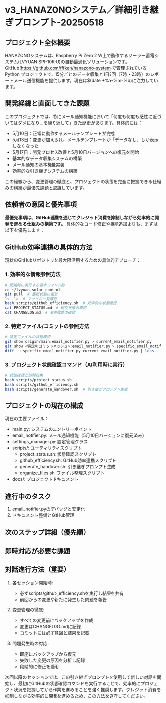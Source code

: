 # v3_HANAZONOシステム／詳細引き継ぎプロンプト-20250518

## プロジェクト全体概要
HANAZONOシステムは、Raspberry Pi Zero 2 W上で動作するソーラー蓄電システム(LVYUAN SPI-10K-U)の自動最適化ソリューションです。GitHub(https://github.com/fffken/hanazono-system)で管理されている Python プロジェクトで、15分ごとのデータ収集と1日2回（7時・23時）のレポートメール送信機能を提供します。現在は$(date +%Y-%m-%d)に注力しています。

## 開発経緯と直面してきた課題
このプロジェクトでは、特にメール通知機能において「何度も何度も感性に近づいてはダメになり…を繰り返して」きた歴史があります。具体的には：
- 5月10日：正常に動作するメールテンプレートが完成
- 5月13日：変更が加えられ、メールテンプレートが「データなし」しか表示しなくなった
- 5月17日：開発プロセス改善と5月10日バージョンへの復元を開始
- 基本的なデータ収集システムの構築
- メール通知の基本機能実装
- 効率的な引き継ぎシステムの構築

この経験から、変更管理の徹底と、プロジェクトの状態を完全に把握できる仕組みの構築が最優先課題と認識しています。

## 依頼者の意図と優先事項
**最優先事項は、GitHub連携を通じてクレジット消費を抑制しながら効率的に開発を進める仕組みの構築です。** 具体的なコード修正や機能追加よりも、まずは以下を優先します：


## GitHub効率連携の具体的方法
現状のGitHubリポジトリを最大限活用するための具体的アプローチ：

### 1. 効率的な情報参照方法
```bash
# 開始時に実行する基本コマンド群
cd ~/lvyuan_solar_control
git pull  # 最新状態に更新
ls -la  # ファイル一覧確認
bash scripts/github_efficiency.sh  # 効率的な状態確認
cat PROJECT_STATUS.md  # 現在状態の確認
cat CHANGELOG.md  # 変更履歴の確認
```

### 2. 特定ファイル/コミットの参照方法
```bash
# 特定ファイルの状態確認
git show origin/main:email_notifier.py > current_email_notifier.py
git show <特定のコミットハッシュ>:email_notifier.py > specific_email_notifier.py
diff -u specific_email_notifier.py current_email_notifier.py | less
```

### 3. プロジェクト状態確認コマンド（AI利用時に実行）
```bash
# 状態確認と情報収集
bash scripts/project_status.sh
bash scripts/github_efficiency.sh
bash scripts/generate_handover.sh  # 引き継ぎプロンプト生成
```

## プロジェクトの現在の構成
現在の主要ファイル：

- main.py: システムのエントリーポイント
- email_notifier.py: メール通知機能（5月10日バージョンに復元済み）
- settings_manager.py: 設定管理クラス
- scripts/: ユーティリティスクリプト
  - project_status.sh: 状態確認スクリプト
  - github_efficiency.sh: GitHub効率連携スクリプト
  - generate_handover.sh: 引き継ぎプロンプト生成
  - organize_files.sh: ファイル整理スクリプト
- docs/: プロジェクトドキュメント

## 進行中のタスク
  1. email_notifier.pyのデバッグと安定化
  2. ドキュメント整備とGitHub管理
  

## 次のステップ詳細（優先順）


## 即時対応が必要な課題


## 対話進行方法（重要）
1. 各セッション開始時:
   * 必ずscripts/github_efficiency.shを実行し結果を共有
   * 前回からの変更や新たに発生した問題を報告

2. 変更管理の徹底:
   * すべての変更前にバックアップを作成
   * 変更はCHANGELOG.mdに記録
   * コミットには必ず意図と結果を記載

3. 問題発生時の対応:
   * 即座にバックアップから復元
   * 失敗した変更の原因を分析し記録
   * 段階的に修正を適用

次回以降のセッションでは、この引き継ぎプロンプトを使用して新しい対話を開始し、最初にGitHubの状態確認コマンドを実行することで、効率的にプロジェクト状況を把握してから作業を進めることを強く推奨します。クレジット消費を抑制しながら効率的に開発を進めるため、この方法を遵守してください。
